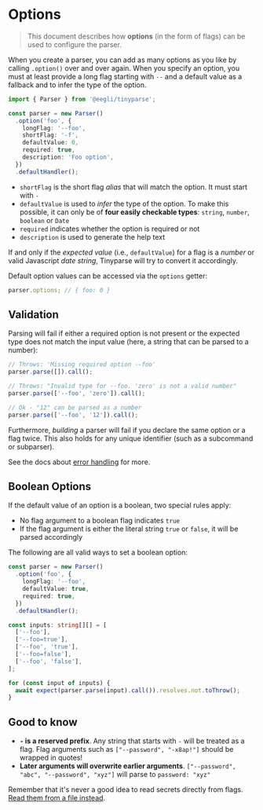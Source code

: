 # Options

> This document describes how **options** (in the form of flags) can be used to configure the parser.

When you create a parser, you can add as many options as you like by calling `.option()` over and over again. When you specify an option, you must at least provide a long flag starting with `--` and a default value as a fallback and to infer the type of the option.

```ts
import { Parser } from '@eegli/tinyparse';

const parser = new Parser()
  .option('foo', {
    longFlag: '--foo',
    shortFlag: '-f',
    defaultValue: 0,
    required: true,
    description: 'Foo option',
  })
  .defaultHandler();
```

- `shortFlag` is the short flag _alias_ that will match the option. It must start with `-`
- `defaultValue` is used to _infer_ the type of the option. To make this possible, it can only be of **four easily checkable types**: `string`, `number`, `boolean` or `Date`
- `required` indicates whether the option is required or not
- `description` is used to generate the help text

If and only if the _expected value_ (i.e., `defaultValue`) for a flag is a _number_ or valid Javascript _date string_, Tinyparse will try to convert it accordingly.

Default option values can be accessed via the `options` getter:

```ts
parser.options; // { foo: 0 }
```

## Validation

Parsing will fail if either a required option is not present or the expected type does not match the input value (here, a string that can be parsed to a number):

```ts
// Throws: 'Missing required option --foo'
parser.parse([]).call();

// Throws: "Invalid type for --foo. 'zero' is not a valid number"
parser.parse(['--foo', 'zero']).call();

// Ok - "12" can be parsed as a number
parser.parse(['--foo', '12']).call();
```

Furthermore, _building_ a parser will fail if you declare the same option or a flag twice. This also holds for any unique identifier (such as a subcommand or subparser).

See the docs about [error handling](reference/error-handling.md) for more.

## Boolean Options

If the default value of an option is a boolean, two special rules apply:

- No flag argument to a boolean flag indicates `true`
- If the flag argument is either the literal string `true` or `false`, it will be parsed accordingly

The following are all valid ways to set a boolean option:

```ts
const parser = new Parser()
  .option('foo', {
    longFlag: '--foo',
    defaultValue: true,
    required: true,
  })
  .defaultHandler();

const inputs: string[][] = [
  ['--foo'],
  ['--foo=true'],
  ['--foo', 'true'],
  ['--foo=false'],
  ['--foo', 'false'],
];

for (const input of inputs) {
  await expect(parser.parse(input).call()).resolves.not.toThrow();
}
```

## Good to know

- **`-` is a reserved prefix**. Any string that starts with `-` will be treated as a flag. Flag arguments such as `["--password", "-x8ap!"]` should be wrapped in quotes!
- **Later arguments will overwrite earlier arguments**. `["--password", "abc", "--password", "xyz"]` will parse to `password: "xyz"`

Remember that it's never a good idea to read secrets directly from flags. [Read them from a file instead](https://clig.dev/#arguments-and-flags).

